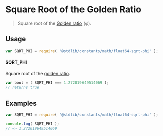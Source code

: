 # Square Root of the Golden Ratio

> Square root of the [Golden ratio][@stdlib/constants/math/float64-phi] (φ).

<section class="usage">

## Usage

```javascript
var SQRT_PHI = require( '@stdlib/constants/math/float64-sqrt-phi' );
```

#### SQRT_PHI

Square root of the [golden ratio][@stdlib/constants/math/float64-phi].

```javascript
var bool = ( SQRT_PHI === 1.272019649514069 );
// returns true
```

</section>

<!-- /.usage -->

<section class="examples">

## Examples

<!-- TODO: better example -->

```javascript
var SQRT_PHI = require( '@stdlib/constants/math/float64-sqrt-phi' );

console.log( SQRT_PHI );
// => 1.272019649514069
```

</section>

<!-- /.examples -->

<section class="links">

[@stdlib/constants/math/float64-phi]: https://github.com/stdlib-js/stdlib/tree/develop/lib/node_modules/%40stdlib/constants/math/float64-phi

</section>

<!-- /.links -->
